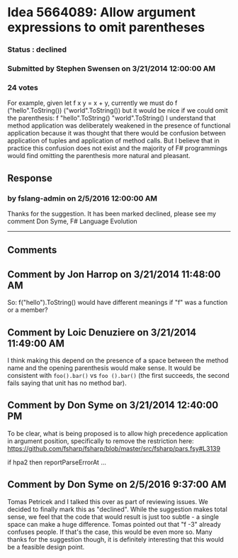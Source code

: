 # Idea 5664089: Allow argument expressions to omit parentheses #

### Status : declined

### Submitted by Stephen Swensen on 3/21/2014 12:00:00 AM

### 24 votes

For example, given let f x y = x + y, currently we must do
f ("hello".ToString()) ("world".ToString())
but it would be nice if we could omit the parenthesis:
f "hello".ToString() "world".ToString()
I understand that method application was deliberately weakened in the presence of functional application because it was thought that there would be confusion between application of tuples and application of method calls. But I believe that in practice this confusion does not exist and the majority of F# programmings would find omitting the parenthesis more natural and pleasant.



## Response 
### by fslang-admin on 2/5/2016 12:00:00 AM

Thanks for the suggestion. It has been marked declined, please see my comment
Don Syme, F# Language Evolution

------------------------
## Comments


## Comment by Jon Harrop on 3/21/2014 11:48:00 AM
So:
f("hello").ToString()
would have different meanings if "f" was a function or a member?


## Comment by Loic Denuziere on 3/21/2014 11:49:00 AM
I think making this depend on the presence of a space between the method name and the opening parenthesis would make sense. It would be consistent with `foo().bar()` vs `foo ().bar()` (the first succeeds, the second fails saying that unit has no method bar).


## Comment by Don Syme on 3/21/2014 12:40:00 PM
To be clear, what is being proposed is to allow high precedence application in argument position, specifically to remove the restriction here: https://github.com/fsharp/fsharp/blob/master/src/fsharp/pars.fsy#L3139

if hpa2 then reportParseErrorAt ...


## Comment by Don Syme on 2/5/2016 9:37:00 AM
Tomas Petricek and I talked this over as part of reviewing issues. We decided to finally mark this as "declined". While the suggestion makes total sense, we feel that the code that would result is just too subtle - a single space can make a huge difference. Tomas pointed out that "f -3" already confuses people. If that's the case, this would be even more so.
Many thanks for the suggestion though, it is definitely interesting that this would be a feasible design point.

